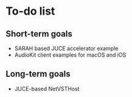 # To-do list

## Short-term goals
- SARAH based JUCE accelerator example
- AudioKit client examples for macOS and iOS


## Long-term goals
- JUCE-based NetVSTHost

